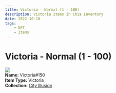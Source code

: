 ```yaml
---
title: Victoria - Normal (1 - 100)
description: Victoria Items in Chia Inventory
date: 2022-10-10
tags:
    - NFT
    - Items
---
```


# Victoria - Normal (1 - 100)
<div class="item_thumbnail">
<img loading="lazy" src="https://t2iydgyj6vvcbpdgjrqnyn4g4bvmekt5da2p5ieaagz2fjtf.arweave.net/npGBmwn1aiC-8Zkxg3DeG4GrCKn0YNP6ggAGzoqZ_ls"><br/>
<div><strong>Name:</strong> Victoria#150</div>
<div><strong>Item Type:</strong> Victoria</div>
<div><strong>Collection:</strong> <a href="https://www.spacescan.io/xch/nft/collection/col1lend2dcn558km4wcwta4xnkfv3xpcmlp9kyt0m909emvfxechlyqdl5ndg">City Illusion</a></div>
</div>

